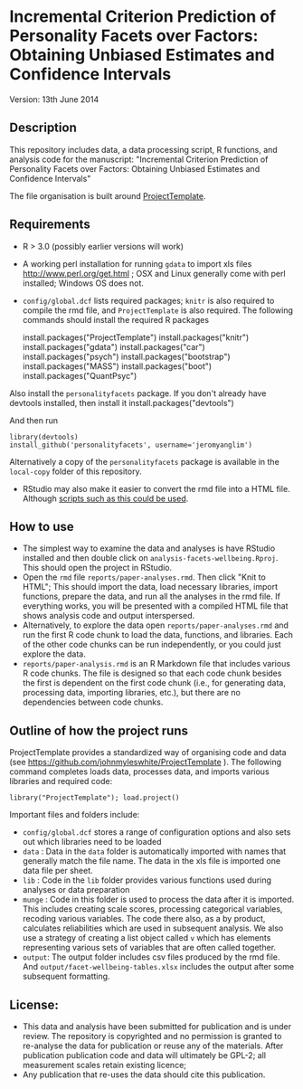 # Incremental Criterion Prediction of Personality Facets over Factors: Obtaining Unbiased Estimates and Confidence Intervals

Version: 13th June 2014

## Description
This repository includes data, a data processing script, R functions, and
analysis code for the manuscript: "Incremental Criterion Prediction of Personality Facets over Factors: Obtaining Unbiased Estimates and Confidence Intervals"

The file organisation is built around [ProjectTemplate](http://projecttemplate.net/).

## Requirements
* R > 3.0 (possibly earlier versions will work)
* A working perl installation for running `gdata` to import xls files http://www.perl.org/get.html ; 
  OSX and Linux generally come with perl installed; Windows OS does not.
* `config/global.dcf` lists required packages; `knitr` is also required to
  compile the rmd file, and `ProjectTemplate` is also required. The following
  commands should install the required R packages

    install.packages("ProjectTemplate")
    install.packages("knitr")
    install.packages("gdata")
    install.packages("car")
    install.packages("psych")
    install.packages("bootstrap")
    install.packages("MASS")
    install.packages("boot")
    install.packages("QuantPsyc")
    
Also install the `personalityfacets` package. If you don't already have devtools installed, then install it
    install.packages("devtools")

And then run

    library(devtools)
    install_github('personalityfacets', username='jeromyanglim')

Alternatively a copy of the `personalityfacets` package is available in the `local-copy` folder of this repository.

* RStudio may also make it easier to convert the rmd file into a HTML file.
  Although [scripts such as this could be used](http://stackoverflow.com/a/10654295/180892).

## How to use
* The simplest way to examine the data and analyses is have RStudio installed
  and then double click on `analysis-facets-wellbeing.Rproj`. This should open
  the project in RStudio.
* Open the `rmd` file `reports/paper-analyses.rmd`. Then click "Knit to HTML";
  This should import the data, load necessary libraries, import functions,
  prepare the data, and run all the analyses in the rmd file. If everything
  works, you will be presented with a compiled HTML file that shows analysis
  code and output interspersed.
* Alternatively, to explore the data open `reports/paper-analyses.rmd` and run
  the first R code chunk to load the data, functions, and libraries. Each of the
  other code chunks can be run independently, or you could just explore the
  data.
* `reports/paper-analysis.rmd` is an R Markdown file that includes various
  R code chunks. The file is designed so that each code chunk besides the first
  is dependent on the first code chunk (i.e., for generating data, processing
  data, importing libraries, etc.), but there are no dependencies between code
  chunks. 


## Outline of how the project runs
ProjectTemplate provides a standardized way of organising code and data (see
https://github.com/johnmyleswhite/ProjectTemplate ). The following command
completes loads data, processes data, and imports various libraries and required
code:

    library("ProjectTemplate"); load.project()

Important files and folders include:

* `config/global.dcf` stores a range of configuration options and also sets out
  which libraries need to be loaded
* `data` : Data in the `data` folder is automatically imported with names that
  generally match the file name. The data in the xls file is imported one data
  file per sheet.
* `lib` : Code in the `lib` folder provides various functions used during
  analyses or data preparation
* `munge` : Code in this folder is used to process the data after it is
  imported. This includes creating scale scores, processing categorical
  variables, recoding various variables. The code there also, as a by product,
  calculates reliabilities which are used in subsequent analysis. We also use
  a strategy of creating a list object called `v` which has elements
  representing various sets of variables that are often called together. 
* `output`: The output folder includes csv files produced by the rmd file. And
  `output/facet-wellbeing-tables.xlsx` includes the output after some subsequent
  formatting.

##  License: 
* This data and analysis have been submitted for publication and is under review.
  The repository is copyrighted and no permission is granted to re-analyse the
  data for publication or reuse any of the materials. After publication
  publication code and data will ultimately be GPL-2; all measurement scales
  retain existing licence; 
* Any publication that re-uses the data should cite this publication. 

